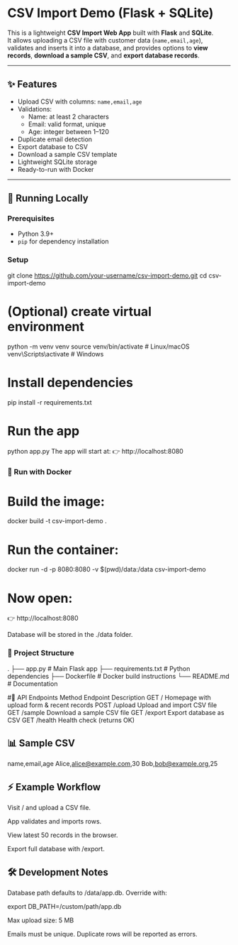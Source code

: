 # CSV Import Demo (Flask + SQLite)

This is a lightweight **CSV Import Web App** built with **Flask** and **SQLite**.  
It allows uploading a CSV file with customer data (`name,email,age`), validates and inserts it into a database, and provides options to **view records**, **download a sample CSV**, and **export database records**.

---

## ✨ Features
- Upload CSV with columns: `name,email,age`
- Validations:
  - Name: at least 2 characters
  - Email: valid format, unique
  - Age: integer between 1–120
- Duplicate email detection
- Export database to CSV
- Download a sample CSV template
- Lightweight SQLite storage
- Ready-to-run with Docker

---

## 🚀 Running Locally

### Prerequisites
- Python 3.9+  
- `pip` for dependency installation  

### Setup
git clone https://github.com/your-username/csv-import-demo.git
cd csv-import-demo

# (Optional) create virtual environment
python -m venv venv
source venv/bin/activate   # Linux/macOS
venv\Scripts\activate      # Windows

# Install dependencies
pip install -r requirements.txt

# Run the app
python app.py
The app will start at:
👉 http://localhost:8080

### 🐳 Run with Docker

# Build the image:

docker build -t csv-import-demo .


# Run the container:

docker run -d -p 8080:8080 -v $(pwd)/data:/data csv-import-demo


# Now open:
👉 http://localhost:8080

Database will be stored in the ./data folder.

### 📂 Project Structure
.
├── app.py              # Main Flask app
├── requirements.txt    # Python dependencies
├── Dockerfile          # Docker build instructions
└── README.md           # Documentation

#🔑 API Endpoints
Method	Endpoint	Description
GET	/	Homepage with upload form & recent records
POST	/upload	Upload and import CSV file
GET	/sample	Download a sample CSV file
GET	/export	Export database as CSV
GET	/health	Health check (returns OK)
## 📊 Sample CSV
name,email,age
Alice,alice@example.com,30
Bob,bob@example.org,25

## ⚡ Example Workflow

Visit / and upload a CSV file.

App validates and imports rows.

View latest 50 records in the browser.

Export full database with /export.

## 🛠️ Development Notes

Database path defaults to /data/app.db. Override with:

export DB_PATH=/custom/path/app.db


Max upload size: 5 MB

Emails must be unique. Duplicate rows will be reported as errors.